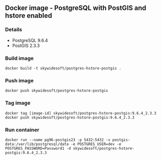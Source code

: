 Docker image - PostgreSQL with PostGIS and hstore enabled
---------------------------------------------------------

### Details
- PostgreSQL 9.6.4
- PostGIS 2.3.3

### Build image
    docker build -t skywidesoft/postgres-hstore-postgis .

### Push image
    docker push skywidesoft/postgres-hstore-postgis

### Tag image
    docker tag [image-id] skywidesoft/postgres-hstore-postgis:9.6.4_2.3.3
    docker push skywidesoft/postgres-hstore-postgis:9.6.4_2.3.3

### Run container
    docker run --name pg96-postgis23 -p 5432:5432 -v postgis-data:/var/lib/postgresql/data -e POSTGRES_USER=dev -e POSTGRES_PASSWORD=Password1 -d skywidesoft/postgres-hstore-postgis:9.6.4_2.3.3
